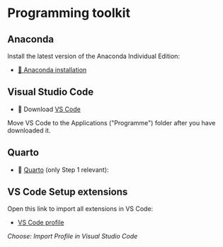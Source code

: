 # Programming toolkit

## Anaconda

Install the latest version of the Anaconda Individual Edition:

- [💾 Anaconda installation](https://www.anaconda.com/products/individual)



## Visual Studio Code 
 
- 💾 Download [VS Code](https://code.visualstudio.com/)  

Move VS Code to the Applications ("Programme") folder after you have downloaded it.


## Quarto

- 💾 [Quarto](https://quarto.org/docs/get-started/) (only Step 1 relevant):


## VS Code Setup extensions

Open this link to import all extensions in VS Code:

- [VS Code profile](https://vscode.dev/profile/github/020c5ef976f3501c8d312314e6e30f53)

*Choose: Import Profile in Visual Studio Code*


